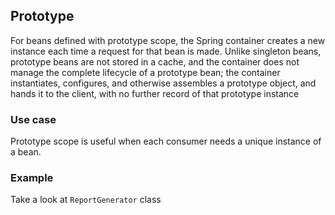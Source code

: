 ## Prototype
For beans defined with prototype scope, the Spring container creates a new instance each time a request for that bean is made. 
Unlike singleton beans, prototype beans are not stored in a cache, and the container does not manage the complete lifecycle of a prototype bean; the container instantiates, configures, and otherwise assembles a prototype object, and hands it to the client, with no further record of that prototype instance

### Use case
Prototype scope is useful when each consumer needs a unique instance of a bean.

### Example
Take a look at ```ReportGenerator``` class
